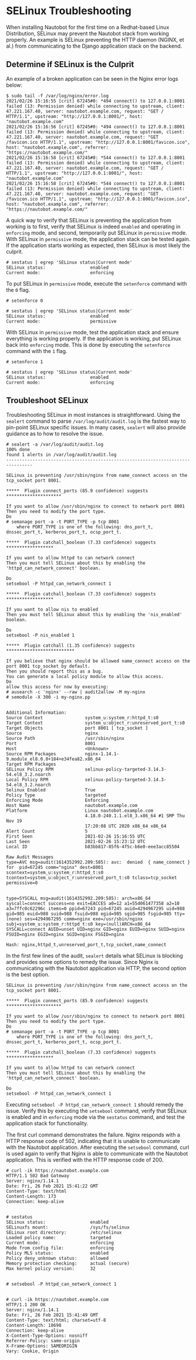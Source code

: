 # SELinux Troubleshooting

When installing Nautobot for the first time on a Redhat-based Linux Distribution, SELinux may prevent the Nautobot stack from working properly. An example is SELinux preventing the HTTP daemon (NGINX, et al.) from communicating to the Django application stack on the backend.

## Determine if SELinux is the Culprit

An example of a broken application can be seen in the Nginx error logs below:

```no-highlight
$ sudo tail -f /var/log/nginx/error.log
2021/02/26 15:16:55 [crit] 67245#0: *494 connect() to 127.0.0.1:8001 failed (13: Permission denied) while connecting to upstream, client: 47.221.167.40, server: nautobot.example.com, request: "GET / HTTP/1.1", upstream: "http://127.0.0.1:8001/", host: "nautobot.example.com"
2021/02/26 15:16:56 [crit] 67245#0: *494 connect() to 127.0.0.1:8001 failed (13: Permission denied) while connecting to upstream, client: 47.221.167.40, server: nautobot.example.com, request: "GET /favicon.ico HTTP/1.1", upstream: "http://127.0.0.1:8001/favicon.ico", host: "nautobot.example.com", referrer: "https://nautobot.example.com/"
2021/02/26 15:16:58 [crit] 67245#0: *544 connect() to 127.0.0.1:8001 failed (13: Permission denied) while connecting to upstream, client: 47.221.167.40, server: nautobot.example.com, request: "GET / HTTP/1.1", upstream: "http://127.0.0.1:8001/", host: "nautobot.example.com"
2021/02/26 15:16:58 [crit] 67245#0: *544 connect() to 127.0.0.1:8001 failed (13: Permission denied) while connecting to upstream, client: 47.221.167.40, server: nautobot.example.com, request: "GET /favicon.ico HTTP/1.1", upstream: "http://127.0.0.1:8001/favicon.ico", host: "nautobot.example.com", referrer: "https://nautobot.example.com/"
```

A quick way to verify that SELinux is preventing the application from working is to first, verify that SELinux is indeed `enabled` and operating in `enforcing` mode, and second, temporarily put SELinux in `permissive` mode. With SELinux in `permissive` mode, the application stack can be tested again. If the application starts working as expected, then SELinux is most likely the culprit.

```no-highlight
# sestatus | egrep 'SELinux status|Current mode'
SELinux status:                 enabled
Current mode:                   enforcing
```

To put SELinux in `permissive` mode, execute the `setenforce` command with the `0` flag.

```no-highlight
# setenforce 0

# sestatus | egrep 'SELinux status|Current mode'
SELinux status:                 enabled
Current mode:                   permissive
```

With SELinux in `permissive` mode, test the application stack and ensure everything is working properly. If the application is working, put SELinux back into `enforcing` mode. This is done by executing the `setenforce` command with the `1` flag.

```no-highlight
# setenforce 1

# sestatus | egrep 'SELinux status|Current mode'
SELinux status:                 enabled
Current mode:                   enforcing
```
## Troubleshoot SELinux

Troubleshooting SELinux in most instances is straightforward. Using the `sealert` command to parse `/var/log/audit/audit.log` is the fastest way to pin-point SELinux specific issues. In many cases, `sealert` will also provide guidance as to how to resolve the issue.

```no-highlight
# sealert -a /var/log/audit/audit.log
100% done
found 1 alerts in /var/log/audit/audit.log
--------------------------------------------------------------------------------

SELinux is preventing /usr/sbin/nginx from name_connect access on the tcp_socket port 8001.

*****  Plugin connect_ports (85.9 confidence) suggests   *********************

If you want to allow /usr/sbin/nginx to connect to network port 8001
Then you need to modify the port type.
Do
# semanage port -a -t PORT_TYPE -p tcp 8001
    where PORT_TYPE is one of the following: dns_port_t, dnssec_port_t, kerberos_port_t, ocsp_port_t.

*****  Plugin catchall_boolean (7.33 confidence) suggests   ******************

If you want to allow httpd to can network connect
Then you must tell SELinux about this by enabling the 'httpd_can_network_connect' boolean.

Do
setsebool -P httpd_can_network_connect 1

*****  Plugin catchall_boolean (7.33 confidence) suggests   ******************

If you want to allow nis to enabled
Then you must tell SELinux about this by enabling the 'nis_enabled' boolean.

Do
setsebool -P nis_enabled 1

*****  Plugin catchall (1.35 confidence) suggests   **************************

If you believe that nginx should be allowed name_connect access on the port 8001 tcp_socket by default.
Then you should report this as a bug.
You can generate a local policy module to allow this access.
Do
allow this access for now by executing:
# ausearch -c 'nginx' --raw | audit2allow -M my-nginx
# semodule -X 300 -i my-nginx.pp


Additional Information:
Source Context                system_u:system_r:httpd_t:s0
Target Context                system_u:object_r:unreserved_port_t:s0
Target Objects                port 8001 [ tcp_socket ]
Source                        nginx
Source Path                   /usr/sbin/nginx
Port                          8001
Host                          <Unknown>
Source RPM Packages           nginx-1.14.1-9.module_el8.0.0+184+e34fea82.x86_64
Target RPM Packages
SELinux Policy RPM            selinux-policy-targeted-3.14.3-54.el8_3.2.noarch
Local Policy RPM              selinux-policy-targeted-3.14.3-54.el8_3.2.noarch
Selinux Enabled               True
Policy Type                   targeted
Enforcing Mode                Enforcing
Host Name                     nautobot.example.com
Platform                      Linux nautobot.example.com
                              4.18.0-240.1.1.el8_3.x86_64 #1 SMP Thu Nov 19
                              17:20:08 UTC 2020 x86_64 x86_64
Alert Count                   5
First Seen                    2021-02-26 15:16:55 UTC
Last Seen                     2021-02-26 15:23:12 UTC
Local ID                      b83bb817-85f6-4f5c-b6e0-eee3acc85504

Raw Audit Messages
type=AVC msg=audit(1614352992.209:585): avc:  denied  { name_connect } for  pid=67245 comm="nginx" dest=8001 scontext=system_u:system_r:httpd_t:s0 tcontext=system_u:object_r:unreserved_port_t:s0 tclass=tcp_socket permissive=0


type=SYSCALL msg=audit(1614352992.209:585): arch=x86_64 syscall=connect success=no exit=EACCES a0=12 a1=55d061477358 a2=10 a3=7ffc0c62296c items=0 ppid=67243 pid=67245 auid=4294967295 uid=988 gid=985 euid=988 suid=988 fsuid=988 egid=985 sgid=985 fsgid=985 tty=(none) ses=4294967295 comm=nginx exe=/usr/sbin/nginx subj=system_u:system_r:httpd_t:s0 key=(null)ARCH=x86_64 SYSCALL=connect AUID=unset UID=nginx GID=nginx EUID=nginx SUID=nginx FSUID=nginx EGID=nginx SGID=nginx FSGID=nginx

Hash: nginx,httpd_t,unreserved_port_t,tcp_socket,name_connect
```

In the first few lines of the audit, `sealert` details what SELinux is blocking and provides some options to remedy the issue.
Since Nginx is communicating with the Nautobot application via HTTP, the second option is the best option.

```no-highlight
SELinux is preventing /usr/sbin/nginx from name_connect access on the tcp_socket port 8001.

*****  Plugin connect_ports (85.9 confidence) suggests   *********************

If you want to allow /usr/sbin/nginx to connect to network port 8001
Then you need to modify the port type.
Do
# semanage port -a -t PORT_TYPE -p tcp 8001
    where PORT_TYPE is one of the following: dns_port_t, dnssec_port_t, kerberos_port_t, ocsp_port_t.

*****  Plugin catchall_boolean (7.33 confidence) suggests   ******************

If you want to allow httpd to can network connect
Then you must tell SELinux about this by enabling the 'httpd_can_network_connect' boolean.

Do
setsebool -P httpd_can_network_connect 1
```

Executing `setsebool -P httpd_can_network_connect 1` should remedy the issue. Verify this by executing the `setsebool` command, verify that SELinux is enabled and in `enforcing` mode via the `sestatus` command, and test the application stack for functionality.

The first curl command demonstrates the failure. Nginx responds with a HTTP response code of 502, indicating that it is unable to communicate with the Nautobot application. After executing the `setsebool` command, curl is used again to verify that Nginx is able to communicate with the Nautobot application. This is verified with the HTTP response code of 200.

```no-highlight
# curl -ik https://nautobot.example.com
HTTP/1.1 502 Bad Gateway
Server: nginx/1.14.1
Date: Fri, 26 Feb 2021 15:41:22 GMT
Content-Type: text/html
Content-Length: 173
Connection: keep-alive


# sestatus
SELinux status:                 enabled
SELinuxfs mount:                /sys/fs/selinux
SELinux root directory:         /etc/selinux
Loaded policy name:             targeted
Current mode:                   enforcing
Mode from config file:          enforcing
Policy MLS status:              enabled
Policy deny_unknown status:     allowed
Memory protection checking:     actual (secure)
Max kernel policy version:      32


# setsebool -P httpd_can_network_connect 1


# curl -ik https://nautobot.example.com
HTTP/1.1 200 OK
Server: nginx/1.14.1
Date: Fri, 26 Feb 2021 15:41:49 GMT
Content-Type: text/html; charset=utf-8
Content-Length: 18698
Connection: keep-alive
X-Content-Type-Options: nosniff
Referrer-Policy: same-origin
X-Frame-Options: SAMEORIGIN
Vary: Cookie, Origin
```
